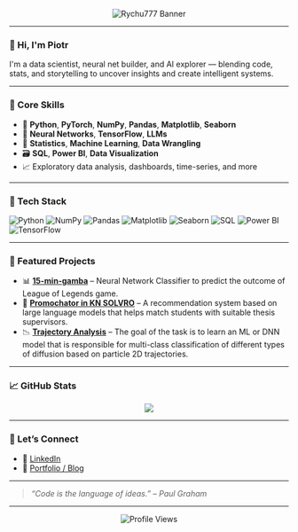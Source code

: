<p align="center">
  <img src="https://capsule-render.vercel.app/api?text=Rychu777&animation=fadeIn&type=waving&color=gradient&height=100" alt="Rychu777 Banner"/>
</p>

---

### 👋 Hi, I'm Piotr

I'm a data scientist, neural net builder, and AI explorer — blending code, stats, and storytelling to uncover insights and create intelligent systems.

---

### 🧠 Core Skills

- 🐍 **Python**, **PyTorch**, **NumPy**, **Pandas**, **Matplotlib**, **Seaborn**
- 🤖 **Neural Networks**, **TensorFlow**, **LLMs**
- 🧮 **Statistics**, **Machine Learning**, **Data Wrangling**
- 🗃️ **SQL**, **Power BI**, **Data Visualization**
- 📈 Exploratory data analysis, dashboards, time-series, and more

---

### 🔧 Tech Stack

![Python](https://img.shields.io/badge/-Python-3776AB?style=flat-square&logo=python&logoColor=white)
![NumPy](https://img.shields.io/badge/-NumPy-013243?style=flat-square&logo=numpy)
![Pandas](https://img.shields.io/badge/-Pandas-150458?style=flat-square&logo=pandas)
![Matplotlib](https://img.shields.io/badge/-Matplotlib-11557C?style=flat-square)
![Seaborn](https://img.shields.io/badge/-Seaborn-76B900?style=flat-square)
![SQL](https://img.shields.io/badge/-SQL-4479A1?style=flat-square&logo=postgresql&logoColor=white)
![Power BI](https://img.shields.io/badge/-Power%20BI-F2C811?style=flat-square&logo=powerbi&logoColor=black)
![TensorFlow](https://img.shields.io/badge/-TensorFlow-FF6F00?style=flat-square&logo=tensorflow&logoColor=white)

---

### 📌 Featured Projects

- 📊 **[15-min-gamba](https://github.com/rychu777/15-min-gamba)** – Neural Network Classifier to predict the outcome of League of Legends game.
- 🤖 **[Promochator in KN SOLVRO](https://github.com/Solvro/ml-promochator)** – A recommendation system based on large language models that helps match students with suitable thesis supervisors.
- 📉 **[Trajectory Analysis](https://github.com/rychu777/trajectory-analysis)** – The goal of the task is to learn an ML or DNN model that is responsible for multi-class classification of different types of diffusion based on particle 2D trajectories.

---

### 📈 GitHub Stats

<p align="center">
  <img src="https://github-readme-stats.vercel.app/api?username=rychu777&show_icons=true&theme=tokyonight&hide_border=true" />
</p>

---

### 💬 Let’s Connect

- 🔗 [LinkedIn](https://pl.linkedin.com/in/piotr-ryszko/)
- 🧠 [Portfolio / Blog](https://rychu777.com)

---

> *“Code is the language of ideas.” – Paul Graham*

---
<p align="center">
  <img src="https://komarev.com/ghpvc/?username=rychu777&label=Profile%20Views&color=blueviolet&style=flat-square" alt="Profile Views" />
</p>
